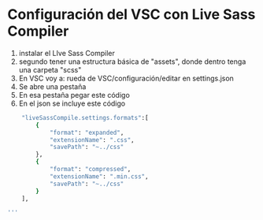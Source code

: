 # Configuración del VSC con Live Sass Compiler

1. instalar el LIve Sass Compiler
2. segundo tener una estructura básica de "assets", donde dentro tenga una carpeta "scss"
3. En VSC voy a: rueda de VSC/configuración/editar en settings.json
4. Se abre una pestaña
5. En esa pestaña pegar este código
6. En el json se incluye este código

```bash
    "liveSassCompile.settings.formats":[    
        {
            "format": "expanded",
            "extensionName": ".css",
            "savePath": "~../css"
        },
        {
            "format": "compressed",
            "extensionName": ".min.css",
            "savePath": "~../css"
        }
    ],

'''


